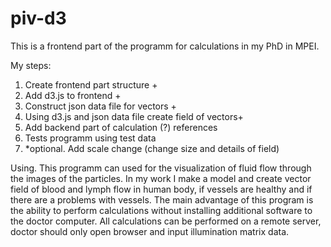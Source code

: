 piv-d3
======

This is a frontend part of the programm for calculations in my PhD in MPEI.

My steps:
<ol>
  <li>Create frontend part structure +</li>
  <li>Add d3.js to frontend +</li>
  <li>Construct json data file for vectors +</li>
  <li>Using d3.js and json data file create field of vectors+</li>
  <li>Add backend part of calculation (?) references</li>
  <li>Tests programm using test data</li>
  <li>*optional. Add scale change (change size and details of field)</li>
</ol>


Using. This programm can used for the visualization of fluid flow through the images of the particles. In my work I make a model and create vector field of blood and lymph flow in human body, if vessels are healthy and if there are a problems with vessels. The main advantage of this program is the ability to perform calculations without installing additional software to the doctor computer. All calculations can be performed on a remote server, doctor should only open browser and input illumination matrix  data.

